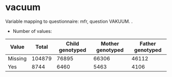 # vacuum
Variable mapping to questionnaire: mfr, question VAKUUM.
.
- Number of values:

| Value | Total | Child genotyped | Mother genotyped | Father genotyped |
| ----- | ----- | --------------- | ---------------- | ---------------- |
| Missing | 104879 | 76895 | 66306 | 46112 |
| Yes | 8744 | 6460 | 5463 |4106 |



